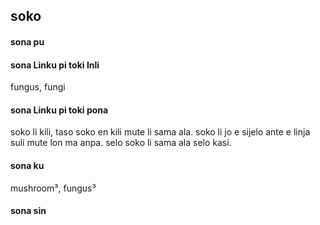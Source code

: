 ## soko

#### sona pu



#### sona Linku pi toki Inli

fungus, fungi

#### sona Linku pi toki pona

soko li kili, taso soko en kili mute li sama ala. soko li jo e sijelo ante e linja suli mute lon ma anpa. selo soko li sama ala selo kasi.

#### sona ku

mushroom³, fungus³

#### sona sin

